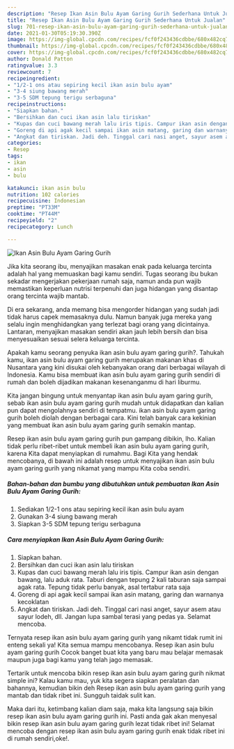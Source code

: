 ```yaml
---
description: "Resep Ikan Asin Bulu Ayam Garing Gurih Sederhana Untuk Jualan"
title: "Resep Ikan Asin Bulu Ayam Garing Gurih Sederhana Untuk Jualan"
slug: 701-resep-ikan-asin-bulu-ayam-garing-gurih-sederhana-untuk-jualan
date: 2021-01-30T05:19:30.390Z
image: https://img-global.cpcdn.com/recipes/fcf0f243436cdbbe/680x482cq70/ikan-asin-bulu-ayam-garing-gurih-foto-resep-utama.jpg
thumbnail: https://img-global.cpcdn.com/recipes/fcf0f243436cdbbe/680x482cq70/ikan-asin-bulu-ayam-garing-gurih-foto-resep-utama.jpg
cover: https://img-global.cpcdn.com/recipes/fcf0f243436cdbbe/680x482cq70/ikan-asin-bulu-ayam-garing-gurih-foto-resep-utama.jpg
author: Donald Patton
ratingvalue: 3.3
reviewcount: 7
recipeingredient:
- "1/2-1 ons atau sepiring kecil ikan asin bulu ayam"
- "3-4 siung bawang merah"
- "3-5 SDM tepung terigu serbaguna"
recipeinstructions:
- "Siapkan bahan."
- "Bersihkan dan cuci ikan asin lalu tiriskan"
- "Kupas dan cuci bawang merah lalu iris tipis. Campur ikan asin dengan bawang, lalu aduk rata. Taburi dengan tepung 2 kali taburan saja sampai agak rata. Tepung tidak perlu banyak, asal tertabur rata saja"
- "Goreng di api agak kecil sampai ikan asin matang, garing dan warnanya kecoklatan"
- "Angkat dan tiriskan. Jadi deh. Tinggal cari nasi anget, sayur asem atau sayur lodeh, dll. Jangan lupa sambal terasi yang pedas ya. Selamat mencoba."
categories:
- Resep
tags:
- ikan
- asin
- bulu

katakunci: ikan asin bulu 
nutrition: 102 calories
recipecuisine: Indonesian
preptime: "PT33M"
cooktime: "PT44M"
recipeyield: "2"
recipecategory: Lunch

---
```



![Ikan Asin Bulu Ayam Garing Gurih](https://img-global.cpcdn.com/recipes/fcf0f243436cdbbe/680x482cq70/ikan-asin-bulu-ayam-garing-gurih-foto-resep-utama.jpg)

Jika kita seorang ibu, menyajikan masakan enak pada keluarga tercinta adalah hal yang memuaskan bagi kamu sendiri. Tugas seorang ibu bukan sekadar mengerjakan pekerjaan rumah saja, namun anda pun wajib memastikan keperluan nutrisi terpenuhi dan juga hidangan yang disantap orang tercinta wajib mantab.

Di era  sekarang, anda memang bisa mengorder hidangan yang sudah jadi tidak harus capek memasaknya dulu. Namun banyak juga mereka yang selalu ingin menghidangkan yang terlezat bagi orang yang dicintainya. Lantaran, menyajikan masakan sendiri akan jauh lebih bersih dan bisa menyesuaikan sesuai selera keluarga tercinta. 



Apakah kamu seorang penyuka ikan asin bulu ayam garing gurih?. Tahukah kamu, ikan asin bulu ayam garing gurih merupakan makanan khas di Nusantara yang kini disukai oleh kebanyakan orang dari berbagai wilayah di Indonesia. Kamu bisa membuat ikan asin bulu ayam garing gurih sendiri di rumah dan boleh dijadikan makanan kesenanganmu di hari liburmu.

Kita jangan bingung untuk menyantap ikan asin bulu ayam garing gurih, sebab ikan asin bulu ayam garing gurih mudah untuk didapatkan dan kalian pun dapat mengolahnya sendiri di tempatmu. ikan asin bulu ayam garing gurih boleh diolah dengan berbagai cara. Kini telah banyak cara kekinian yang membuat ikan asin bulu ayam garing gurih semakin mantap.

Resep ikan asin bulu ayam garing gurih pun gampang dibikin, lho. Kalian tidak perlu ribet-ribet untuk membeli ikan asin bulu ayam garing gurih, karena Kita dapat menyiapkan di rumahmu. Bagi Kita yang hendak mencobanya, di bawah ini adalah resep untuk menyajikan ikan asin bulu ayam garing gurih yang nikamat yang mampu Kita coba sendiri.

<!--inarticleads1-->

##### Bahan-bahan dan bumbu yang dibutuhkan untuk pembuatan Ikan Asin Bulu Ayam Garing Gurih:

1. Sediakan 1/2-1 ons atau sepiring kecil ikan asin bulu ayam
1. Gunakan 3-4 siung bawang merah
1. Siapkan 3-5 SDM tepung terigu serbaguna




<!--inarticleads2-->

##### Cara menyiapkan Ikan Asin Bulu Ayam Garing Gurih:

1. Siapkan bahan.
1. Bersihkan dan cuci ikan asin lalu tiriskan
1. Kupas dan cuci bawang merah lalu iris tipis. Campur ikan asin dengan bawang, lalu aduk rata. Taburi dengan tepung 2 kali taburan saja sampai agak rata. Tepung tidak perlu banyak, asal tertabur rata saja
1. Goreng di api agak kecil sampai ikan asin matang, garing dan warnanya kecoklatan
1. Angkat dan tiriskan. Jadi deh. Tinggal cari nasi anget, sayur asem atau sayur lodeh, dll. Jangan lupa sambal terasi yang pedas ya. Selamat mencoba.




Ternyata resep ikan asin bulu ayam garing gurih yang nikamt tidak rumit ini enteng sekali ya! Kita semua mampu mencobanya. Resep ikan asin bulu ayam garing gurih Cocok banget buat kita yang baru mau belajar memasak maupun juga bagi kamu yang telah jago memasak.

Tertarik untuk mencoba bikin resep ikan asin bulu ayam garing gurih nikmat simple ini? Kalau kamu mau, yuk kita segera siapkan peralatan dan bahannya, kemudian bikin deh Resep ikan asin bulu ayam garing gurih yang mantab dan tidak ribet ini. Sungguh taidak sulit kan. 

Maka dari itu, ketimbang kalian diam saja, maka kita langsung saja bikin resep ikan asin bulu ayam garing gurih ini. Pasti anda gak akan menyesal bikin resep ikan asin bulu ayam garing gurih lezat tidak ribet ini! Selamat mencoba dengan resep ikan asin bulu ayam garing gurih enak tidak ribet ini di rumah sendiri,oke!.

